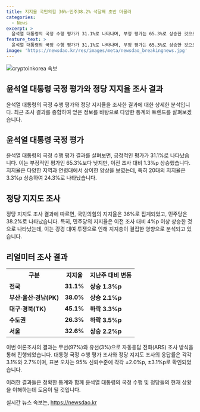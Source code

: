 ```yaml
---
title: 지지율 국민의힘 36%·민주38.2% 석달째 초반 머물러
categories:
  - News
excerpt: >
  윤석열 대통령의 국정 수행 평가가 31.1%로 나타나며, 부정 평가는 65.3%로 상승한 것으로 조사되었다. 민주당은 전주 대비 4.1%p 상승하여 38.2%의 지지율을 기록했고, 국민의힘은 36%의 지지율을 보였다. 또한, 국민의힘과 민주당의 정당 지지도에 대한 조사 결과와 함께, 지지율 변화를 연령대와 지역별로 분석한 내용도 포함되어 있다.
feature_text: >
  윤석열 대통령의 국정 수행 평가가 31.1%로 나타나며, 부정 평가는 65.3%로 상승한 것으로 조사되었다. 민주당은 전주 대비 4.1%p 상승하여 38.2%의 지지율을 기록했고, 국민의힘은 36%의 지지율을 보였다. 또한, 국민의힘과 민주당의 정당 지지도에 대한 조사 결과와 함께, 지지율 변화를 연령대와 지역별로 분석한 내용도 포함되어 있다.
image: 'https://newsdao.kr/res/images/meta/newsdao_breakingnews.jpg'
---
```


<p><img src="https://newsdao.kr/res/images/meta/newsdao_breakingnews.jpg" alt="cryptoinkorea 속보" /></p>

<h2>윤석열 대통령 국정 평가와 정당 지지율 조사 결과</h2>

<p data-ke-size="size16">윤석열 대통령의 국정 수행 평가와 정당 지지율을 조사한 결과에 대한 상세한 분석입니다. 최근 조사 결과를 종합하여 얻은 정보를 바탕으로 다양한 통계와 트렌드를 살펴보겠습니다.</p>

<h2 data-ke-size="size26">윤석열 대통령 국정 평가</h2>

<p data-ke-size="size16">윤석열 대통령의 국정 수행 평가 결과를 살펴보면, 긍정적인 평가가 31.1%로 나타났습니다. 이는 부정적인 평가인 65.3%보다 낮지만, 이전 조사 대비 1.3%p 상승했습니다. 지지율은 다양한 지역과 연령대에서 상이한 양상을 보였는데, 특히 20대의 지지율은 3.3%p 상승하여 24.3%로 나타났습니다.</p>

<h2 data-ke-size="size26">정당 지지도 조사</h2>

<p data-ke-size="size16">정당 지지도 조사 결과에 따르면, 국민의힘의 지지율은 36%로 집계되었고, 민주당은 38.2%로 나타났습니다. 특히, 민주당의 지지율은 이전 조사 대비 4%p 이상 상승한 것으로 나타났는데, 이는 강경 대여 투쟁으로 인해 지지층이 결집한 영향으로 분석되고 있습니다.</p>

<h2 data-ke-size="size26">리얼미터 조사 결과</h2>

<table>
    <tr>
        <th>구분</th>
        <th>지지율</th>
        <th>지난주 대비 변동</th>
    </tr>
    <tr>
        <td><b>전국</b></td>
        <td><b>31.1%</b></td>
        <td><b>상승 1.3%p</b></td>
    </tr>
    <tr>
        <td><b>부산·울산·경남(PK)</b></td>
        <td><b>38.0%</b></td>
        <td><b>상승 2.1%p</b></td>
    </tr>
    <tr>
        <td><b>대구·경북(TK)</b></td>
        <td><b>45.1%</b></td>
        <td><b>하락 3.3%p</b></td>
    </tr>
    <tr>
        <td><b>수도권</b></td>
        <td><b>26.3%</b></td>
        <td><b>하락 3.5%p</b></td>
    </tr>
    <tr>
        <td><b>서울</b></td>
        <td><b>32.6%</b></td>
        <td><b>상승 2.2%p</b></td>
    </tr>
</table>

<p data-ke-size="size16">이번 여론조사의 결과는 무선(97%)와 유선(3%)으로 자동응답 전화(ARS) 조사 방식을 통해 진행되었습니다. 대통령 국정 수행 평가 조사와 정당 지지도 조사의 응답률은 각각 3.1%와 2.7%이며, 표본 오차는 95% 신뢰수준에 각각 ±2.0%p, ±3.1%p로 확인되었습니다.</p>

<p data-ke-size="size16">이러한 결과들은 정확한 통계와 함께 윤석열 대통령의 국정 수행 및 정당들의 현재 상황을 이해하는데 도움이 될 것입니다.</p>
실시간 뉴스 속보는, <a href="https://newsdao.kr" rel="dofollow">https://newsdao.kr</a>


